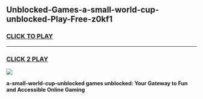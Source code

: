 
## Unblocked-Games-a-small-world-cup-unblocked-Play-Free-z0kf1
<h3>
<a href="https://premium76.site?title=a-small-world-cup-unblocked&ref=24M">CLICK TO PLAY</a></h3>
<hr>

<h3>
<a href="https://premium76.site?title=a-small-world-cup-unblocked&ref=24M">CLICK 2 PLAY</a>
  
</h3>

<a href="https://premium76.site?title=a-small-world-cup-unblocked&ref=24M"><img src="https://clearcache.store/games.png"></a>


**a-small-world-cup-unblocked games unblocked: Your Gateway to Fun and Accessible Online Gaming**
